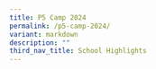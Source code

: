 ```yaml
---
title: P5 Camp 2024
permalink: /p5-camp-2024/
variant: markdown
description: ""
third_nav_title: School Highlights
---
```

